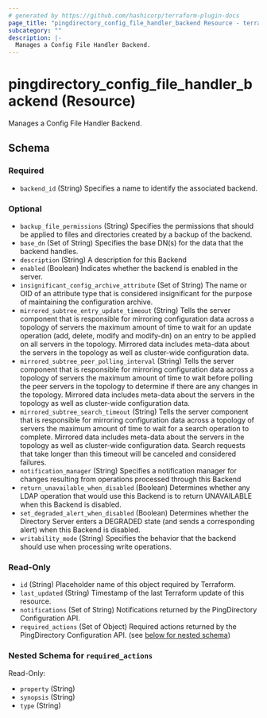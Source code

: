 ```yaml
---
# generated by https://github.com/hashicorp/terraform-plugin-docs
page_title: "pingdirectory_config_file_handler_backend Resource - terraform-provider-pingdirectory"
subcategory: ""
description: |-
  Manages a Config File Handler Backend.
---
```


# pingdirectory_config_file_handler_backend (Resource)

Manages a Config File Handler Backend.



<!-- schema generated by tfplugindocs -->
## Schema

### Required

- `backend_id` (String) Specifies a name to identify the associated backend.

### Optional

- `backup_file_permissions` (String) Specifies the permissions that should be applied to files and directories created by a backup of the backend.
- `base_dn` (Set of String) Specifies the base DN(s) for the data that the backend handles.
- `description` (String) A description for this Backend
- `enabled` (Boolean) Indicates whether the backend is enabled in the server.
- `insignificant_config_archive_attribute` (Set of String) The name or OID of an attribute type that is considered insignificant for the purpose of maintaining the configuration archive.
- `mirrored_subtree_entry_update_timeout` (String) Tells the server component that is responsible for mirroring configuration data across a topology of servers the maximum amount of time to wait for an update operation (add, delete, modify and modify-dn) on an entry to be applied on all servers in the topology. Mirrored data includes meta-data about the servers in the topology as well as cluster-wide configuration data.
- `mirrored_subtree_peer_polling_interval` (String) Tells the server component that is responsible for mirroring configuration data across a topology of servers the maximum amount of time to wait before polling the peer servers in the topology to determine if there are any changes in the topology. Mirrored data includes meta-data about the servers in the topology as well as cluster-wide configuration data.
- `mirrored_subtree_search_timeout` (String) Tells the server component that is responsible for mirroring configuration data across a topology of servers the maximum amount of time to wait for a search operation to complete. Mirrored data includes meta-data about the servers in the topology as well as cluster-wide configuration data. Search requests that take longer than this timeout will be canceled and considered failures.
- `notification_manager` (String) Specifies a notification manager for changes resulting from operations processed through this Backend
- `return_unavailable_when_disabled` (Boolean) Determines whether any LDAP operation that would use this Backend is to return UNAVAILABLE when this Backend is disabled.
- `set_degraded_alert_when_disabled` (Boolean) Determines whether the Directory Server enters a DEGRADED state (and sends a corresponding alert) when this Backend is disabled.
- `writability_mode` (String) Specifies the behavior that the backend should use when processing write operations.

### Read-Only

- `id` (String) Placeholder name of this object required by Terraform.
- `last_updated` (String) Timestamp of the last Terraform update of this resource.
- `notifications` (Set of String) Notifications returned by the PingDirectory Configuration API.
- `required_actions` (Set of Object) Required actions returned by the PingDirectory Configuration API. (see [below for nested schema](#nestedatt--required_actions))

<a id="nestedatt--required_actions"></a>
### Nested Schema for `required_actions`

Read-Only:

- `property` (String)
- `synopsis` (String)
- `type` (String)


